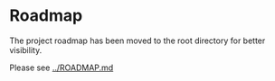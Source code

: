 # Roadmap

The project roadmap has been moved to the root directory for better visibility.

Please see [../ROADMAP.md](../ROADMAP.md)